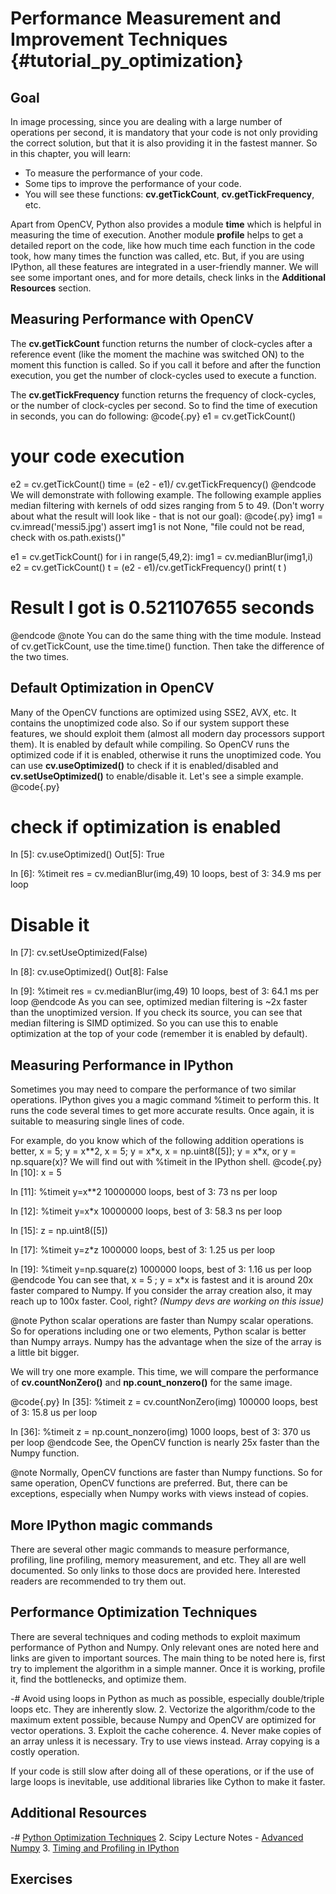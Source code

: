 Performance Measurement and Improvement Techniques {#tutorial_py_optimization}
==================================================

Goal
----

In image processing, since you are dealing with a large number of operations per second, it is mandatory that your code is not only providing the correct solution, but that it is also providing it in the fastest manner.
So in this chapter, you will learn:

-   To measure the performance of your code.
-   Some tips to improve the performance of your code.
-   You will see these functions: **cv.getTickCount**, **cv.getTickFrequency**, etc.

Apart from OpenCV, Python also provides a module **time** which is helpful in measuring the time of
execution. Another module **profile** helps to get a detailed report on the code, like how much time
each function in the code took, how many times the function was called, etc. But, if you are using
IPython, all these features are integrated in a user-friendly manner. We will see some important
ones, and for more details, check links in the **Additional Resources** section.

Measuring Performance with OpenCV
---------------------------------

The **cv.getTickCount** function returns the number of clock-cycles after a reference event (like the
moment the machine was switched ON) to the moment this function is called. So if you call it before and
after the function execution, you get the number of clock-cycles used to execute a function.

The **cv.getTickFrequency** function returns the frequency of clock-cycles, or the number of
clock-cycles per second. So to find the time of execution in seconds, you can do following:
@code{.py}
e1 = cv.getTickCount()
# your code execution
e2 = cv.getTickCount()
time = (e2 - e1)/ cv.getTickFrequency()
@endcode
We will demonstrate with following example. The following example applies median filtering with kernels
of odd sizes ranging from 5 to 49. (Don't worry about what the result will look like - that is not our
goal):
@code{.py}
img1 = cv.imread('messi5.jpg')
assert img1 is not None, "file could not be read, check with os.path.exists()"

e1 = cv.getTickCount()
for i in range(5,49,2):
    img1 = cv.medianBlur(img1,i)
e2 = cv.getTickCount()
t = (e2 - e1)/cv.getTickFrequency()
print( t )

# Result I got is 0.521107655 seconds
@endcode
@note You can do the same thing with the time module. Instead of cv.getTickCount, use the time.time() function.
Then take the difference of the two times.

Default Optimization in OpenCV
------------------------------

Many of the OpenCV functions are optimized using SSE2, AVX, etc. It contains the unoptimized code also.
So if our system support these features, we should exploit them (almost all modern day processors
support them). It is enabled by default while compiling. So OpenCV runs the optimized code if it is
enabled, otherwise it runs the unoptimized code. You can use **cv.useOptimized()** to check if it is
enabled/disabled and **cv.setUseOptimized()** to enable/disable it. Let's see a simple example.
@code{.py}
# check if optimization is enabled
In [5]: cv.useOptimized()
Out[5]: True

In [6]: %timeit res = cv.medianBlur(img,49)
10 loops, best of 3: 34.9 ms per loop

# Disable it
In [7]: cv.setUseOptimized(False)

In [8]: cv.useOptimized()
Out[8]: False

In [9]: %timeit res = cv.medianBlur(img,49)
10 loops, best of 3: 64.1 ms per loop
@endcode
As you can see, optimized median filtering is \~2x faster than the unoptimized version. If you check its source,
you can see that median filtering is SIMD optimized. So you can use this to enable optimization at the
top of your code (remember it is enabled by default).

Measuring Performance in IPython
--------------------------------

Sometimes you may need to compare the performance of two similar operations. IPython gives you a
magic command %timeit to perform this. It runs the code several times to get more accurate results.
Once again, it is suitable to measuring single lines of code.

For example, do you know which of the following addition operations is better, x = 5; y = x\*\*2,
x = 5; y = x\*x, x = np.uint8([5]); y = x\*x, or y = np.square(x)? We will find out with %timeit in the
IPython shell.
@code{.py}
In [10]: x = 5

In [11]: %timeit y=x**2
10000000 loops, best of 3: 73 ns per loop

In [12]: %timeit y=x*x
10000000 loops, best of 3: 58.3 ns per loop

In [15]: z = np.uint8([5])

In [17]: %timeit y=z*z
1000000 loops, best of 3: 1.25 us per loop

In [19]: %timeit y=np.square(z)
1000000 loops, best of 3: 1.16 us per loop
@endcode
You can see that, x = 5 ; y = x\*x is fastest and it is around 20x faster compared to Numpy. If you
consider the array creation also, it may reach up to 100x faster. Cool, right? *(Numpy devs are
working on this issue)*

@note Python scalar operations are faster than Numpy scalar operations. So for operations including
one or two elements, Python scalar is better than Numpy arrays. Numpy has the advantage when the size of
the array is a little bit bigger.

We will try one more example. This time, we will compare the performance of **cv.countNonZero()**
and **np.count_nonzero()** for the same image.

@code{.py}
In [35]: %timeit z = cv.countNonZero(img)
100000 loops, best of 3: 15.8 us per loop

In [36]: %timeit z = np.count_nonzero(img)
1000 loops, best of 3: 370 us per loop
@endcode
See, the OpenCV function is nearly 25x faster than the Numpy function.

@note Normally, OpenCV functions are faster than Numpy functions. So for same operation, OpenCV
functions are preferred. But, there can be exceptions, especially when Numpy works with views
instead of copies.

More IPython magic commands
---------------------------

There are several other magic commands to measure performance, profiling, line profiling, memory
measurement, and etc. They all are well documented. So only links to those docs are provided here.
Interested readers are recommended to try them out.

Performance Optimization Techniques
-----------------------------------

There are several techniques and coding methods to exploit maximum performance of Python and Numpy.
Only relevant ones are noted here and links are given to important sources. The main thing to be
noted here is, first try to implement the algorithm in a simple manner. Once it is working,
profile it, find the bottlenecks, and optimize them.

-#  Avoid using loops in Python as much as possible, especially double/triple loops etc. They are
    inherently slow.
2.  Vectorize the algorithm/code to the maximum extent possible, because Numpy and OpenCV are
    optimized for vector operations.
3.  Exploit the cache coherence.
4.  Never make copies of an array unless it is necessary. Try to use views instead. Array copying is a
    costly operation.

If your code is still slow after doing all of these operations, or if the use of large loops is inevitable, use additional libraries like Cython to make it faster.

Additional Resources
--------------------

-#  [Python Optimization Techniques](http://wiki.python.org/moin/PythonSpeed/PerformanceTips)
2.  Scipy Lecture Notes - [Advanced
    Numpy](http://scipy-lectures.github.io/advanced/advanced_numpy/index.html#advanced-numpy)
3.  [Timing and Profiling in IPython](http://pynash.org/2013/03/06/timing-and-profiling/)

Exercises
---------
